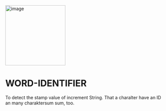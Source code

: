 <img width="188" alt="image" src="https://user-images.githubusercontent.com/129340973/236693428-d2d6d51b-1b86-44fa-9df8-3c4bf6066b3a.png">


# WORD-IDENTIFIER
To detect the stamp value of increment String. That a charalter have an ID an many charaktersum sum, too.
